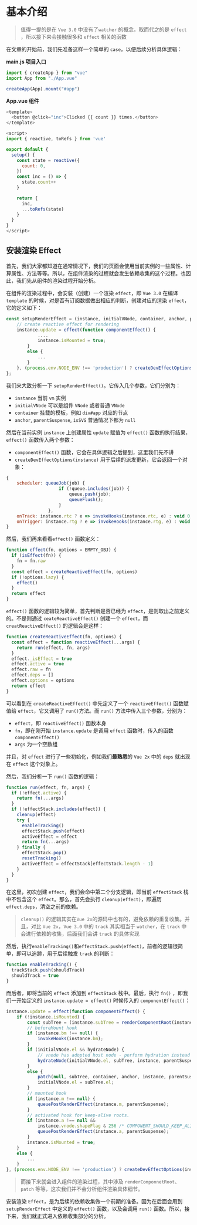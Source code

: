 # 基本介绍

> 值得一提的是在 `Vue 3.0` 中没有了`watcher` 的概念，取而代之的是 `effect` ，所以接下来会接触很多和 `effect` 相关的函数

在文章的开始前，我们先准备这样一个简单的 `case`，以便后续分析具体逻辑：

**main.js 项目入口**

```javascript
import { createApp } from "vue"
import App from "./App.vue"

createApp(App).mount("#app")
```

**App.vue 组件**

```javascript
<template>
  <button @click="inc">Clicked {{ count }} times.</button>
</template>

<script>
import { reactive, toRefs } from 'vue'

export default {
  setup() {
    const state = reactive({
      count: 0,
    })
    const inc = () => {
      state.count++
    }

    return {
      inc,
      ...toRefs(state)
    }
  }
}
</script>
```

## 安装渲染 Effect

首先，我们大家都知道在通常情况下，我们的页面会使用当前实例的一些属性、计算属性、方法等等。所以，在组件渲染的过程就会发生依赖收集的这个过程。也因此，我们先从组件的渲染过程开始分析。

在组件的渲染过程中，会安装（创建）一个渲染 `effect`，即 `Vue 3.0` 在编译 `template` 的时候，对是否有订阅数据做出相应的判断，创建对应的渲染 `effect`，它的定义如下：

```javascript
const setupRenderEffect = (instance, initialVNode, container, anchor, parentSuspense, isSVG) => {
    // create reactive effect for rendering
    instance.update = effect(function componentEffect() {
            ....
            instance.isMounted = true;
        }
        else {
            ...
        }
    }, (process.env.NODE_ENV !== 'production') ? createDevEffectOptions(instance) : prodEffectOptions);
};
```

我们来大致分析一下 `setupRenderEffect()`。它传入几个参数，它们分别为：

- `instance` 当前 `vm` 实例
- `initialVNode` 可以是组件 `VNode` 或者普通 `VNode`
- `container` 挂载的模板，例如 `div#app` 对应的节点
- `anchor`, `parentSuspense`, `isSVG` 普通情况下都为 `null`

然后在当前实例 `instance` 上创建属性 `update` 赋值为 `effect()` 函数的执行结果，`effect()` 函数传入两个参数：

- `componentEffect()` 函数，它会在具体逻辑之后提到，这里我们先不讲
- `createDevEffectOptions(instance)` 用于后续的派发更新，它会返回一个对象：

```javascript
{
    scheduler: queueJob(job) {
                    if (!queue.includes(job)) {
                        queue.push(job);
                        queueFlush();
                    }
                },
    onTrack: instance.rtc ? e => invokeHooks(instance.rtc, e) : void 0,
    onTrigger: instance.rtg ? e => invokeHooks(instance.rtg, e) : void 0
}
```

然后，我们再来看看`effect()` 函数定义：

```javascript
function effect(fn, options = EMPTY_OBJ) {
  if (isEffect(fn)) {
    fn = fn.raw
  }
  const effect = createReactiveEffect(fn, options)
  if (!options.lazy) {
    effect()
  }
  return effect
}
```

`effect()` 函数的逻辑较为简单，首先判断是否已经为 `effect`，是则取出之前定义的。不是则通过 `ceateReactiveEffect()` 创建一个 `effect`，而 `creatReactiveEffect()` 的逻辑会是这样：

```javascript
function createReactiveEffect(fn, options) {
  const effect = function reactiveEffect(...args) {
    return run(effect, fn, args)
  }
  effect._isEffect = true
  effect.active = true
  effect.raw = fn
  effect.deps = []
  effect.options = options
  return effect
}
```

可以看到在 `createReactiveEffect()` 中先定义了一个 `reactiveEffect()` 函数赋值给 `effect`，它又调用了 `run()`方法。而 `run()` 方法中传入三个参数，分别为：

- `effect`，即 `reactiveEffect()` 函数本身
- `fn`，即在刚开始 `instance.update` 是调用 `effect` 函数时，传入的函数 `componentEffect()`
- `args` 为一个空数组

并且，对 `effect` 进行了一些初始化，例如我们**最熟悉**的 `Vue 2x` 中的 `deps` 就出现在 `effect` 这个对象上。

然后，我们分析一下 `run()` 函数的逻辑：

```javascript
function run(effect, fn, args) {
  if (!effect.active) {
    return fn(...args)
  }
  if (!effectStack.includes(effect)) {
    cleanup(effect)
    try {
      enableTracking()
      effectStack.push(effect)
      activeEffect = effect
      return fn(...args)
    } finally {
      effectStack.pop()
      resetTracking()
      activeEffect = effectStack[effectStack.length - 1]
    }
  }
}
```

在这里，初次创建 `effect`，我们会命中第二个分支逻辑，即当前 `effectStack` 栈中不包含这个 `effect`。那么，首先会执行 `cleanup(effect)`，即遍历`effect.deps`，清空之前的依赖。

> `cleanup()` 的逻辑其实在`Vue 2x`的源码中也有的，避免依赖的重复收集。并且，对比 `Vue 2x`，`Vue 3.0` 中的 `track` 其实相当于 `watcher`，在 `track` 中会进行依赖的收集，后面我们会讲 `track` 的具体实现

然后，执行`enableTracking()`和`effectStack.push(effect)`，前者的逻辑很简单，即可以追踪，用于后续触发 `track` 的判断：

```javascript
function enableTracking() {
  trackStack.push(shouldTrack)
  shouldTrack = true
}
```

而后者，即将当前的 `effect` 添加到 `effectStack` 栈中。最后，执行 `fn()` ，即我们一开始定义的 `instance.update = effect()` 时候传入的 `componentEffect()`：

```javascript
instance.update = effect(function componentEffect() {
    if (!instance.isMounted) {
        const subTree = (instance.subTree = renderComponentRoot(instance));
        // beforeMount hook
        if (instance.bm !== null) {
            invokeHooks(instance.bm);
        }
        if (initialVNode.el && hydrateNode) {
            // vnode has adopted host node - perform hydration instead of mount.
            hydrateNode(initialVNode.el, subTree, instance, parentSuspense);
        }
        else {
            patch(null, subTree, container, anchor, instance, parentSuspense, isSVG);
            initialVNode.el = subTree.el;
        }
        // mounted hook
        if (instance.m !== null) {
            queuePostRenderEffect(instance.m, parentSuspense);
        }
        // activated hook for keep-alive roots.
        if (instance.a !== null &&
            instance.vnode.shapeFlag & 256 /* COMPONENT_SHOULD_KEEP_ALIVE */) {
            queuePostRenderEffect(instance.a, parentSuspense);
        }
        instance.isMounted = true;
    }
    else {
        ...
    }
}, (process.env.NODE_ENV !== 'production') ? createDevEffectOptions(instance) : prodEffectOptions);
```

> 而接下来就会进入组件的渲染过程，其中涉及 `renderComponnetRoot`、`patch` 等等，这次我们并不会分析组件渲染具体细节。

安装渲染 `Effect`，是为后续的依赖收集做一个前期的准备。因为在后面会用到 `setupRenderEffect` 中定义的 `effect()` 函数，以及会调用 `run()` 函数。所以，接下来，我们就正式进入依赖收集部分的分析。
